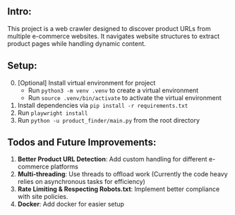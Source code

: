 ## Intro:

This project is a web crawler designed to discover product URLs from multiple e-commerce websites.
It navigates website structures to extract product pages while handling dynamic content.

## Setup:

0. [Optional] Install virtual environment for project
   * Run `python3 -m venv .venv` to create a virtual environment
   * Run `source .venv/bin/activate` to activate the virtual environment
1. Install dependencies via `pip install -r requirements.txt`
2. Run `playwright install`
3. Run `python -u product_finder/main.py` from the root directory

## Todos and Future Improvements:
1. **Better Product URL Detection**: Add custom handling for different e-commerce platforms
2. **Multi-threading**: Use threads to offload work (Currently the code heavy relies on asynchronous tasks for efficiency)
3. **Rate Limiting & Respecting Robots.txt**: Implement better compliance with site policies.
4. **Docker**: Add docker for easier setup
